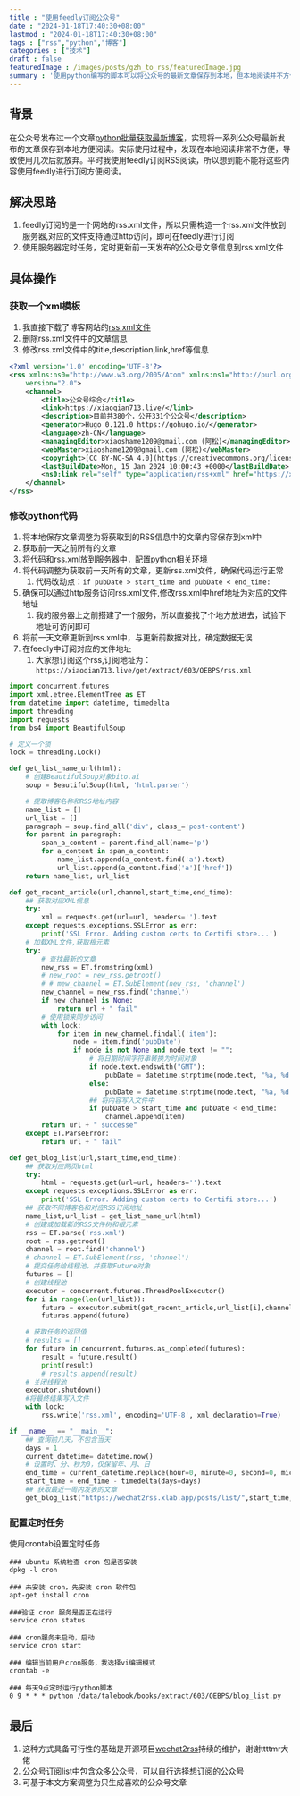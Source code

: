 ```yaml
---
title : "使用feedly订阅公众号" 
date : "2024-01-18T17:40:30+08:00" 
lastmod : "2024-01-18T17:40:30+08:00" 
tags : ["rss","python","博客"] 
categories : ["技术"]
draft : false
featuredImage : /images/posts/gzh_to_rss/featuredImage.jpg
summary : '使用python编写的脚本可以将公众号的最新文章保存到本地，但本地阅读并不方便。作者通过使用feedly来订阅文章的方式解决了这个问题。'
---
```


## 背景

在公众号发布过一个文章[python批量获取最新博客](https://mp.weixin.qq.com/s?__biz=Mzg2ODg5MTk3MQ==&mid=2247483963&idx=1&sn=35a16a0a6e6308b2c566629cda770593&chksm=cea42e17f9d3a7016925cf2bbb975ad81c42f9d89353e2677fd8aba3b84b4e68c35c43b2ea93#rd)，实现将一系列公众号最新发布的文章保存到本地方便阅读。实际使用过程中，发现在本地阅读非常不方便，导致使用几次后就放弃。平时我使用feedly订阅RSS阅读，所以想到能不能将这些内容使用feedly进行订阅方便阅读。

## 解决思路

1. feedly订阅的是一个网站的rss.xml文件，所以只需构造一个rss.xml文件放到服务器,对应的文件支持通过http访问，即可在feedly进行订阅
2. 使用服务器定时任务，定时更新前一天发布的公众号文章信息到rss.xml文件

## 具体操作

### 获取一个xml模板

1. 我直接下载了博客网站的[rss.xml文件](https://xiaoshame.github.io/rss.xml)
2. 删除rss.xml文件中的文章信息
3. 修改rss.xml文件中的title,description,link,href等信息

```xml
<?xml version='1.0' encoding='UTF-8'?>
<rss xmlns:ns0="http://www.w3.org/2005/Atom" xmlns:ns1="http://purl.org/rss/1.0/modules/content/"
    version="2.0">
    <channel>
        <title>公众号综合</title>
        <link>https://xiaoqian713.live/</link>
        <description>目前共380个，公开331个公众号</description>
        <generator>Hugo 0.121.0 https://gohugo.io/</generator>
        <language>zh-CN</language>
        <managingEditor>xiaoshame1209@gmail.com (阿松)</managingEditor>
        <webMaster>xiaoshame1209@gmail.com (阿松)</webMaster>
        <copyright>[CC BY-NC-SA 4.0](https://creativecommons.org/licenses/by-nc-sa/4.0/deed.zh)</copyright>
        <lastBuildDate>Mon, 15 Jan 2024 10:00:43 +0000</lastBuildDate>
        <ns0:link rel="self" type="application/rss+xml" href="https://xiaoqian713.live/get/extract/603/OEBPS/rss.xml" />
    </channel>
</rss>
```

### 修改python代码

1. 将本地保存文章调整为将获取到的RSS信息中的文章内容保存到xml中
2. 获取前一天之前所有的文章
3. 将代码和rss.xml放到服务器中，配置python相关环境
4. 将代码调整为获取前一天所有的文章，更新rss.xml文件，确保代码运行正常
    1. 代码改动点：`if pubDate > start_time and pubDate < end_time:`
5. 确保可以通过http服务访问rss.xml文件,修改rss.xml中href地址为对应的文件地址
    1. 我的服务器上之前搭建了一个服务，所以直接找了个地方放进去，试验下地址可访问即可
6. 将前一天文章更新到rss.xml中，与更新前数据对比，确定数据无误
7. 在feedly中订阅对应的文件地址
    1. 大家想订阅这个rss,订阅地址为：`https://xiaoqian713.live/get/extract/603/OEBPS/rss.xml`

```python
import concurrent.futures
import xml.etree.ElementTree as ET
from datetime import datetime, timedelta
import threading
import requests
from bs4 import BeautifulSoup

# 定义一个锁
lock = threading.Lock()

def get_list_name_url(html):
    # 创建BeautifulSoup对象bito.ai
    soup = BeautifulSoup(html, 'html.parser')

    # 提取博客名称和RSS地址内容
    name_list = []
    url_list = []
    paragraph = soup.find_all('div', class_='post-content')
    for parent in paragraph:
        span_a_content = parent.find_all(name='p')
        for a_content in span_a_content:
            name_list.append(a_content.find('a').text)
            url_list.append(a_content.find('a')['href'])
    return name_list, url_list

def get_recent_article(url,channel,start_time,end_time):
    ## 获取对应XML信息
    try:
        xml = requests.get(url=url, headers='').text
    except requests.exceptions.SSLError as err:
        print('SSL Error. Adding custom certs to Certifi store...')
    # 加载XML文件,获取根元素
    try:
        # 查找最新的文章
        new_rss = ET.fromstring(xml)
        # new_root = new_rss.getroot()
        # # mew_channel = ET.SubElement(new_rss, 'channel')
        new_channel = new_rss.find('channel')
        if new_channel is None:
            return url + " fail"
        # 使用锁来同步访问
        with lock:
            for item in new_channel.findall('item'):
                node = item.find('pubDate')
                if node is not None and node.text != "":
                    # 将日期时间字符串转换为时间对象
                    if node.text.endswith("GMT"):
                        pubDate = datetime.strptime(node.text, "%a, %d %b %Y %H:%M:%S %Z").replace(tzinfo=None)
                    else:
                        pubDate = datetime.strptime(node.text, "%a, %d %b %Y %H:%M:%S %z").replace(tzinfo=None)
                    ## 将内容写入文件中
                    if pubDate > start_time and pubDate < end_time:
                        channel.append(item)
        return url + " successe"
    except ET.ParseError:
        return url + " fail"

def get_blog_list(url,start_time,end_time):
    ## 获取对应网页html
    try:
        html = requests.get(url=url, headers='').text
    except requests.exceptions.SSLError as err:
        print('SSL Error. Adding custom certs to Certifi store...')
    ## 获取不同博客名和对应RSS订阅地址
    name_list,url_list = get_list_name_url(html)
    # 创建或加载新的RSS文件树和根元素
    rss = ET.parse('rss.xml')
    root = rss.getroot()
    channel = root.find('channel')
    # channel = ET.SubElement(rss, 'channel')
    # 提交任务给线程池，并获取Future对象
    futures = []
    # 创建线程池
    executor = concurrent.futures.ThreadPoolExecutor()
    for i in range(len(url_list)):
        future = executor.submit(get_recent_article,url_list[i],channel,start_time,end_time)
        futures.append(future)

    # 获取任务的返回值
    # results = []
    for future in concurrent.futures.as_completed(futures):
        result = future.result()
        print(result)
        # results.append(result)
    # 关闭线程池
    executor.shutdown()
    #将最终结果写入文件
    with lock:
        rss.write('rss.xml', encoding='UTF-8', xml_declaration=True)

if __name__ == "__main__":
    ## 查询前几天，不包含当天
    days = 1
    current_datetime= datetime.now()
    # 设置时、分、秒为0，仅保留年、月、日
    end_time = current_datetime.replace(hour=0, minute=0, second=0, microsecond=0)
    start_time = end_time - timedelta(days=days)
    ## 获取最近一周内发表的文章
    get_blog_list("https://wechat2rss.xlab.app/posts/list/",start_time,end_time)

```

### 配置定时任务

使用crontab设置定时任务

```plaintext
### ubuntu 系统检查 cron 包是否安装
dpkg -l cron 

### 未安装 cron，先安装 cron 软件包
apt-get install cron

###验证 cron 服务是否正在运行
service cron status

### cron服务未启动，启动
service cron start

### 编辑当前用户cron服务，我选择vi编辑模式
crontab -e

### 每天9点定时运行python脚本
0 9 * * * python /data/talebook/books/extract/603/OEBPS/blog_list.py
```

## 最后

1. 这种方式具备可行性的基础是开源项目[wechat2rss](https://github.com/ttttmr/wechat2rss)持续的维护，谢谢ttttmr大佬
2. [公众号订阅list](https://wechat2rss.xlab.app/posts/list/)中包含众多公众号，可以自行选择想订阅的公众号
3. 可基于本文方案调整为只生成喜欢的公众号文章
